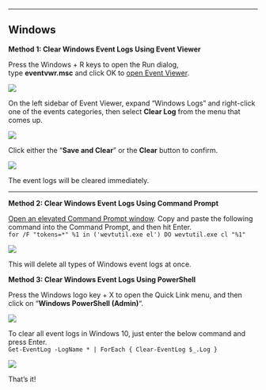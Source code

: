 --- ---

<h2>Windows</h2>

**Method 1: Clear Windows Event Logs Using Event Viewer**

Press the Windows + R keys to open the Run dialog, type **eventvwr.msc** and click OK to [open Event Viewer](https://www.top-password.com/blog/7-ways-to-access-event-viewer-in-windows-10/).

![](https://www.top-password.com/blog/wp-content/uploads/2020/08/eventvwr.png)

On the left sidebar of Event Viewer, expand “Windows Logs” and right-click one of the events categories, then select **Clear Log** from the menu that comes up.

![](https://www.top-password.com/blog/wp-content/uploads/2020/08/clear-log-from-event-viewer.png)

Click either the “**Save and Clear**” or the **Clear** button to confirm.

![](https://www.top-password.com/blog/wp-content/uploads/2020/08/save-event-logs-before-clearing.png)

The event logs will be cleared immediately.

---

**Method 2: Clear Windows Event Logs Using Command Prompt**

[Open an elevated Command Prompt window](https://www.top-password.com/blog/open-elevated-command-prompt-from-standard-user-in-windows/). Copy and paste the following command into the Command Prompt, and then hit Enter.  
`for /F "tokens=*" %1 in ('wevtutil.exe el') DO wevtutil.exe cl "%1"`

![](https://www.top-password.com/blog/wp-content/uploads/2020/08/clear-windows-event-logs-via-cmd.png)

This will delete all types of Windows event logs at once.

**Method 3: Clear Windows Event Logs Using PowerShell**

Press the Windows logo key + X to open the Quick Link menu, and then click on “**Windows PowerShell (Admin)**“.

![](https://www.top-password.com/blog/wp-content/uploads/2017/06/windows-powershell-admin.png)

To clear all event logs in Windows 10, just enter the below command and press Enter.  
`Get-EventLog -LogName * | ForEach { Clear-EventLog $_.Log }`

![](https://www.top-password.com/blog/wp-content/uploads/2020/08/clear-windows-event-logs-via-powershell.png)

That’s it!